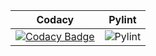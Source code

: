 |Codacy|Pylint|
|:--:|:--:|
|[![Codacy Badge](https://app.codacy.com/project/badge/Grade/98a28abb11e5450eb7b1b4dfcfadb367)](https://www.codacy.com/gh/99002622/python-mini-project/dashboard?utm_source=github.com&amp;utm_medium=referral&amp;utm_content=99002622/python-mini-project&amp;utm_campaign=Badge_Grade)|![Pylint](https://github.com/99002622/python-mini-project/workflows/Pylint/badge.svg?branch=main)
